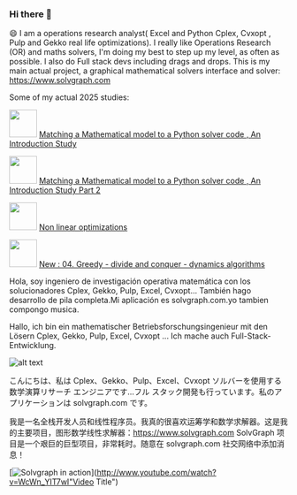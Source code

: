 ### Hi there 👋

😄  I am a operations research analyst( Excel and Python Cplex, Cvxopt , Pulp and Gekko real life optimizations).
I really like Operations Research (OR) and maths solvers, I'm doing my best to step up my level, as often as possible. I also do Full stack devs including drags and drops.
This is my main actual project, a graphical mathematical solvers interface and solver:
https://www.solvgraph.com

Some of my actual 2025 studies:

<img src="https://cdn-icons-png.flaticon.com/512/2721/2721287.png" width="50" height="50"></img>
[Matching a Mathematical model to a Python solver code , An Introduction Study](https://github.com/estellederrien/python-optimizations/blob/main/02.%20Optimizations/02.%20Linear%20combinatorial%20optimizations%20-%20Matching%20a%20mathematical%20model%20to%20a%20solver%20code.ipynb)


<img src="https://cdn-icons-png.flaticon.com/512/2721/2721287.png" width="50" height="50"></img>
[Matching a Mathematical model to a Python solver code , An Introduction Study Part 2](https://github.com/estellederrien/python-optimizations/blob/main/02.%20Optimizations/02.%20Linear%20combinatorial%20optimizations%20-%20part%202%20.ipynb)

<img src="https://cdn-icons-png.flaticon.com/512/2721/2721287.png" width="50" height="50"></img> [Non linear optimizations](https://github.com/estellederrien/python-optimizations/blob/main/02.%20Optimizations/03.%20Non%20linear%20combinatorial%20optimizations.ipynb)

<img src="https://cdn-icons-png.flaticon.com/512/2721/2721287.png" width="50" height="50"></img> [New : 04. Greedy - divide and conquer - dynamics algorithms](https://github.com/estellederrien/python-optimizations/blob/main/02.%20Optimizations/04.%20Greedy%20-%20divide%20and%20conquer%20-%20dynamics%20algorithms.ipynb)



Hola, soy ingeniero de investigación operativa matemática con los solucionadores Cplex, Gekko, Pulp, Excel, Cvxopt... También hago desarrollo de pila completa.Mi aplicación es solvgraph.com.yo tambien compongo musica.

Hallo, ich bin ein mathematischer Betriebsforschungsingenieur mit den Lösern Cplex, Gekko, Pulp, Excel, Cvxopt ... Ich mache auch Full-Stack-Entwicklung.



![alt text](http://www.solvgraph.com/static/img/output-onlinepngtools.213abb5a.png)

こんにちは、私は Cplex、Gekko、Pulp、Excel、Cvxopt ソルバーを使用する数学演算リサーチ エンジニアです...フル スタック開発も行っています。私のアプリケーションは solvgraph.com です。

我是一名全栈开发人员和线性程序员。我真的很喜欢运筹学和数学求解器。这是我的主要项目，图形数学线性求解器：https://www.solvgraph.com SolvGraph 项目是一个艰巨的巨型项目，非常耗时。随意在 solvgraph.com 社交网络中添加消息！

[![Solvgraph in action](http://img.youtube.com/vi/YOUTUBE_VIDEO_ID_HERE/0.jpg)](http://www.youtube.com/watch?v=WcWn_YIT7wI"Video Title")


